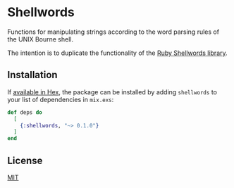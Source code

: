 # Shellwords

Functions for manipulating strings according to the word parsing rules of the UNIX Bourne shell.

The intention is to duplicate the functionality of the [Ruby Shellwords library][shellwords].

[shellwords]: http://ruby-doc.org/stdlib/libdoc/shellwords/rdoc/index.html

## Installation

If [available in Hex](https://hex.pm/docs/publish), the package can be installed
by adding `shellwords` to your list of dependencies in `mix.exs`:

```elixir
def deps do
  [
    {:shellwords, "~> 0.1.0"}
  ]
end
```

## License

[MIT](LICENSE.md)
